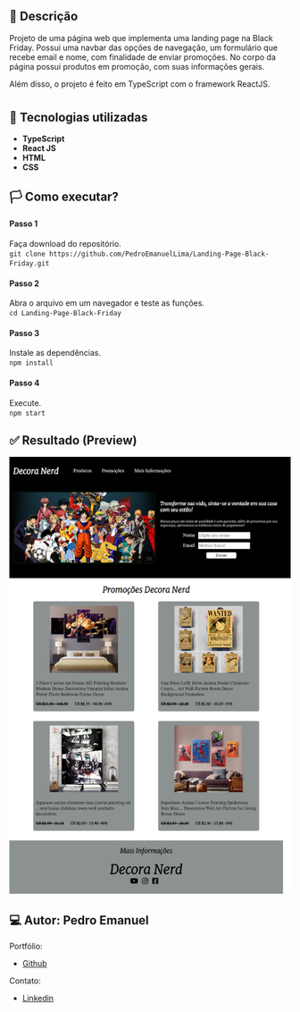 ## 🧾 Descrição

Projeto de uma página web que implementa uma landing page na Black Friday. Possui uma navbar das opções de navegação, um formulário que recebe email e nome, com finalidade de enviar promoções. No corpo da página possui produtos em promoção, com suas informações gerais. 

Além disso, o projeto é feito em TypeScript com o framework ReactJS.

<h1>

## 🔌 Tecnologias utilizadas

- **TypeScript**
- **React JS**
- **HTML**
- **CSS** 

## 🏳️ Como executar?

#### **Passo 1**
Faça download do repositório.
<br/>
``git clone https://github.com/PedroEmanuelLima/Landing-Page-Black-Friday.git``

#### **Passo 2**
Abra o arquivo em um navegador e teste as funções.
<br/>
``cd Landing-Page-Black-Friday``

#### **Passo 3**
Instale as dependências.
<br/>
``npm install``

#### **Passo 4**
Execute.
<br>
``npm start``

## ✅ Resultado (Preview)
<img src="Image/blackFride.png">
<br>

## 💻 Autor: Pedro Emanuel

Portfólio:
- [Github](https://github.com/PedroEmanuelLima)

Contato:
- [Linkedin](https://www.linkedin.com/in/pedro-almeida-b39a9019b/)

